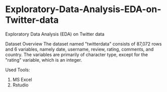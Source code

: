 # Exploratory-Data-Analysis-EDA-on-Twitter-data
Exploratory Data Analysis (EDA) on Twitter data

Dataset Overview
The dataset named "twitterdata" consists of 87,072 rows and 6 variables, namely date, username, review, rating, comments, and country. The variables are primarily of character type, except for the "rating" variable, which is an integer.

Used Tools:
1. MS Excel
2. Rstudio
